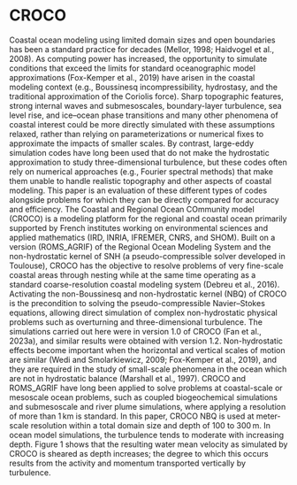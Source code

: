 # CROCO
Coastal ocean modeling using limited domain sizes and open boundaries has been a standard practice for decades (Mellor, 1998; Haidvogel et al., 2008). As computing power has increased, the opportunity to simulate conditions that exceed the limits for standard oceanographic model approximations (Fox-Kemper et al., 2019) have arisen in the coastal modeling context (e.g., Boussinesq incompressibility, hydrostasy, and the traditional approximation of the Coriolis force). Sharp topographic features, strong internal waves and submesoscales, boundary-layer turbulence, sea level rise, and ice–ocean phase transitions and many other phenomena of coastal interest could be more directly simulated with these assumptions relaxed, rather than relying on parameterizations or numerical fixes to approximate the impacts of smaller scales. By contrast, large-eddy simulation codes have long been used that do not make the hydrostatic approximation to study three-dimensional turbulence, but these codes often rely on numerical approaches (e.g., Fourier spectral methods) that make them unable to handle realistic topography and other aspects of coastal modeling. This paper is an evaluation of these different types of codes alongside problems for which they can be directly compared for accuracy and efficiency.
The Coastal and Regional Ocean COmmunity model (CROCO) is a modeling platform for the regional and coastal ocean primarily supported by French institutes working on environmental sciences and applied mathematics (IRD, INRIA, IFREMER, CNRS, and SHOM). Built on a version (ROMS_AGRIF) of the Regional Ocean Modeling System and the non-hydrostatic kernel of SNH (a pseudo-compressible solver developed in Toulouse), CROCO has the objective to resolve problems of very fine-scale coastal areas through nesting while at the same time operating as a standard coarse-resolution coastal modeling system (Debreu et al., 2016). Activating the non-Boussinesq and non-hydrostatic kernel (NBQ) of CROCO is the precondition to solving the pseudo-compressible Navier–Stokes equations, allowing direct simulation of complex non-hydrostatic physical problems such as overturning and three-dimensional turbulence. The simulations carried out here were in version 1.0 of CROCO (Fan et al., 2023a), and similar results were obtained with version 1.2. Non-hydrostatic effects become important when the horizontal and vertical scales of motion are similar (Wedi and Smolarkiewicz, 2009; Fox-Kemper et al., 2019), and they are required in the study of small-scale phenomena in the ocean which are not in hydrostatic balance (Marshall et al., 1997). CROCO and ROMS_AGRIF have long been applied to solve problems at coastal-scale or mesoscale ocean problems, such as coupled biogeochemical simulations and submesoscale and river plume simulations, where applying a resolution of more than 1 km is standard. In this paper, CROCO NBQ is used at meter-scale resolution within a total domain size and depth of 100 to 300 m. In ocean model simulations, the turbulence tends to moderate with increasing depth. Figure 1 shows that the resulting water mean velocity as simulated by CROCO is sheared as depth increases; the degree to which this occurs results from the activity and momentum transported vertically by turbulence.

